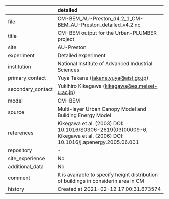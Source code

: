 |                   | detailed                                                                                                              |
|:------------------|:----------------------------------------------------------------------------------------------------------------------|
| file              | CM-BEM_AU-Preston_d4.2_1_CM-BEM_AU-Preston_detailed_v4.2.nc                                                           |
| title             | CM-BEM output for the Urban-PLUMBER project                                                                           |
| site              | AU-Preston                                                                                                            |
| experiment        | Detailed experiment                                                                                                   |
| institution       | National Institute of Advanced Industrial Sciences                                                                    |
| primary_contact   | Yuya Takane (takane.yuya@aist.go.jp)                                                                                  |
| secondary_contact | Yukihiro Kikegawa (kikegawa@es.meisei-u.ac.jp)                                                                        |
| model             | CM-BEM                                                                                                                |
| source            | Multi-layer Urban Canopy Model and Building Energy Model                                                              |
| references        | Kikegawa et al. (2003) DOI: 10.1016/S0306-2619(03)00009-6, Kikegawa et al. (2006) DOI: 10.1016/j.apenergy.2005.06.001 |
| repository        | -                                                                                                                     |
| site_experience   | No                                                                                                                    |
| additional_data   | No                                                                                                                    |
| comment           | It is avairable to specify height distribution of buildings in considerin area in CM                                  |
| history           | Created at 2021-02-12 17:00:31.673574                                                                                 |
